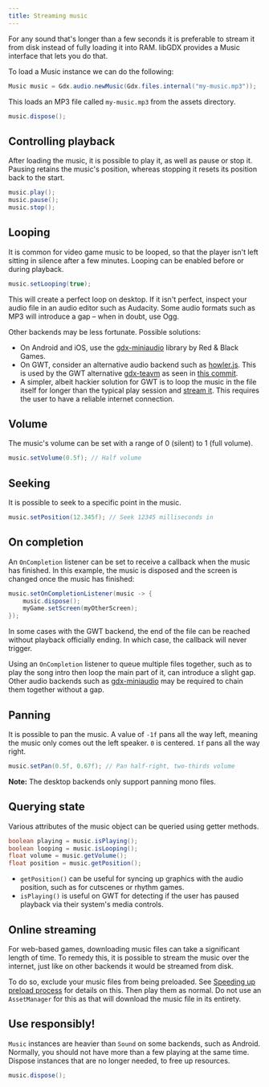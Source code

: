```yaml
---
title: Streaming music
---
```

For any sound that's longer than a few seconds it is preferable to stream it from disk instead of fully loading it into RAM. libGDX provides a Music interface that lets you do that.

To load a Music instance we can do the following:

```java
Music music = Gdx.audio.newMusic(Gdx.files.internal("my-music.mp3"));
```

This loads an MP3 file called `my-music.mp3` from the assets directory.

```java
music.dispose();
```

## Controlling playback

After loading the music, it is possible to play it, as well as pause or stop it. Pausing retains the music's position, whereas stopping it resets its position back to the start.

```java
music.play();
music.pause();
music.stop();
```

## Looping

It is common for video game music to be looped, so that the player isn't left sitting in silence after a few minutes. Looping can be enabled before or during playback.  

```java
music.setLooping(true);
```

This will create a perfect loop on desktop. If it isn't perfect, inspect your audio file in an audio editor such as Audacity. Some audio formats such as MP3 will introduce a gap &ndash; when in doubt, use Ogg.

Other backends may be less fortunate. Possible solutions:

* On Android and iOS, use the [gdx-miniaudio](https://github.com/rednblackgames/gdx-miniaudio) library by Red & Black Games.
* On GWT, consider an alternative audio backend such as [howler.js](https://howlerjs.com/). This is used by the GWT alternative [gdx-teavm](https://github.com/xpenatan/gdx-teavm) as seen in [this commit](https://github.com/xpenatan/gdx-teavm/commit/59b24e57d8d637af70383aedf5864b39d218bca1).
* A simpler, albeit hackier solution for GWT is to loop the music in the file itself for longer than the typical play session and [stream it](#online-streaming). This requires the user to have a reliable internet connection.

## Volume

The music's volume can be set with a range of 0 (silent) to 1 (full volume).

```java
music.setVolume(0.5f); // Half volume
```

## Seeking

It is possible to seek to a specific point in the music.

```java
music.setPosition(12.345f); // Seek 12345 milliseconds in
```

## On completion

An `OnCompletion` listener can be set to receive a callback when the music has finished. In this example, the music is disposed and the screen is changed once the music has finished:

```java
music.setOnCompletionListener(music -> {
    music.dispose();
    myGame.setScreen(myOtherScreen);
});
```

In some cases with the GWT backend, the end of the file can be reached without playback officially ending. In which case, the callback will never trigger.

Using an `OnCompletion` listener to queue multiple files together, such as to play the song intro then loop the main part of it, can introduce a slight gap. Other audio backends such as [gdx-miniaudio](https://github.com/rednblackgames/gdx-miniaudio) may be required to chain them together without a gap.

## Panning

It is possible to pan the music. A value of `-1f` pans all the way left, meaning the music only comes out the left speaker. `0` is centered. `1f` pans all the way right.

```java
music.setPan(0.5f, 0.67f); // Pan half-right, two-thirds volume
```

**Note:** The desktop backends only support panning mono files.

## Querying state

Various attributes of the music object can be queried using getter methods.

```java
boolean playing = music.isPlaying();
boolean looping = music.isLooping();
float volume = music.getVolume();
float position = music.getPosition();
```

* `getPosition()` can be useful for syncing up graphics with the audio position, such as for cutscenes or rhythm games.
* `isPlaying()` is useful on GWT for detecting if the user has paused playback via their system's media controls.

## Online streaming

For web-based games, downloading music files can take a significant length of time. To remedy this, it is possible to stream the music over the internet, just like on other backends it would be streamed from disk.

To do so, exclude your music files from being preloaded. See [Speeding up preload process](/wiki/html5-backend-and-gwt-specifics#speeding-up-preload-process) for details on this. Then play them as normal. Do not use an `AssetManager` for this as that will download the music file in its entirety.

## Use responsibly!

`Music` instances are heavier than `Sound` on some backends, such as Android. Normally, you should not have more than a few playing at the same time. Dispose instances that are no longer needed, to free up resources.

```java
music.dispose();
```

